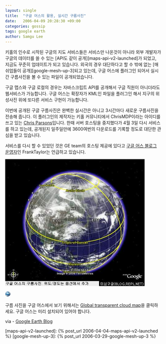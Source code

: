 ```yaml
---
layout: single
title:  "구글 어스의 활용, 실시간 구름사진"
date:   2006-04-09 20:28:30 +09:00
categories: gossip
tags: google earth
author: Samgu Lee
---
```

키홀의 인수로 시작된 구글의 지도 서비스들은 서비스만 나온것이 아니라 외부 개발자가 구글의 데이터를 쓸 수 있는 [API도 같이 공개][maps-api-v2-launched]가 되었고, 지금도 꾸준히 업데이트가 되고 있습니다. 외국의 경우 대단하다고 할 수 밖에 없는 [매쉬업들이 공개][google-mesh-up-3]되고 있는데, 구글 어스에 플러그인 되어서 실시간 구름사진을 볼 수 있는 파일이 공개되었습니다.

구글 맵스와 구글 로컬의 경우는 자바스크립트 API를 공개해서 구글 직원이 아니더라도 웹서비스가 가능합니다. 구글 어스는 확장자가 KML인 파일을 플러그인 해서 지구의 위성사진 위에 또다른 서비스 구현이 가능합니다.

이번에 공개된 구글 구름사진은 완벽한 실시간은 아니고 3시간마다 새로운 구름사진을 전송해 줍니다. 이 플러그인의 제작자는 키홀 커뮤니티에서 ChrisMDP이라는 아이디를 쓰고 있는 [Chris Parsons](http://bbs.keyhole.com/ubb/showprofile.php?Cat=0&#038;User=184034&#038;Number=373671&#038;Board=EarthExternalData&#038;what=showthreaded&#038;page=0&#038;fpart=&#038;vc=1)입니다. 한때 서버 호스팅을 중지했다가 4월 3일 다시 서비스를 하고 있는데, 공개된지 일주일만에 3600여번의 다운로드를 기록할 정도로 대단한 관심을 받고 있습니다.

서비스를 다시 할 수 있었던 것은 GE team의 호스팅 제공에 있다고 [구글 어스 블로그 운영자](http://www.gearthblog.com/blog/archives/2006/04/global_cloud_ma.html)인 FrankTaylor는 언급하고 있습니다.

![구글 어스의 구름사진](/assets/google_cloud_map.jpg)

![Google Earth Icon](/assets/gelogoicon.gif)

구름 사진을 구글 어스에서 보기 위해서는 [Global transparent cloud map](http://bbs.keyhole.com/ubb/download.php?Number=373671)을 클릭하세요. 구글 어스는 미리 설치되어 있어야 합니다.

via - [Google Earth Blog](http://www.gearthblog.com/blog/archives/2006/04/global_cloud_ma.html)

[maps-api-v2-launched]: {% post_url 2006-04-04-maps-api-v2-launched %}
[google-mesh-up-3]: {% post_url 2006-03-29-google-mesh-up-3 %}
